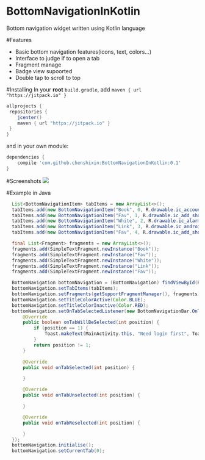 # BottomNavigationInKotlin
Bottom navigation widget written using Kotlin language

#Features
* Basic bottom navigation features(icons, text, colors...)
* Interface to judge if to open a tab
* Fragment manage
* Badge view supoorted
* Double tap to scroll to top

#Installing
In your **root** `build.gradle`, add `maven { url "https://jitpack.io" }`
```gradle
allprojects {
 repositories {
    jcenter()
    maven { url "https://jitpack.io" }
 }
}
```
and in your own module:
```gradle
dependencies {
    compile 'com.github.chenshixin:BottomNavigationInKotlin:0.1'
}
```


#Screenshots
![](http://7xored.com1.z0.glb.clouddn.com/github_BottomNavigationInKotlin_screenshot.jpg?imageView2/2/w/300/q/75)

#Example in Java
```java
  List<BottomNavigationItem> tabItems = new ArrayList<>();
  tabItems.add(new BottomNavigationItem("Book", 0, R.drawable.ic_account_balance_wallet_black_24dp, R.drawable.ic_add_shopping_cart_black_24dp));
  tabItems.add(new BottomNavigationItem("Fav", 1, R.drawable.ic_add_shopping_cart_black_24dp, R.drawable.ic_alarm_black_24dp));
  tabItems.add(new BottomNavigationItem("White", 2, R.drawable.ic_alarm_black_24dp, R.drawable.ic_android_black_24dp));
  tabItems.add(new BottomNavigationItem("Link", 3, R.drawable.ic_android_black_24dp, R.drawable.ic_account_balance_wallet_black_24dp));
  tabItems.add(new BottomNavigationItem("Fav", 4, R.drawable.ic_add_shopping_cart_black_24dp, R.drawable.ic_alarm_black_24dp));

  final List<Fragment> fragments = new ArrayList<>();
  fragments.add(SimpleTextFragment.newInstance("Book"));
  fragments.add(SimpleTextFragment.newInstance("Fav"));
  fragments.add(SimpleTextFragment.newInstance("White"));
  fragments.add(SimpleTextFragment.newInstance("Link"));
  fragments.add(SimpleTextFragment.newInstance("Fav"));

  BottomNavigation bottomNavigation = (BottomNavigation) findViewById(R.id.bottom_navigation_bar_with_content);
  bottomNavigation.setTabItems(tabItems);
  bottomNavigation.setFragments(getSupportFragmentManager(), fragments);
  bottomNavigation.setTitleColorActive(Color.BLUE);
  bottomNavigation.setTitleColorInactive(Color.RED);
  bottomNavigation.setOnTabSelectedListener(new BottomNavigationBar.OnTabSelectedListener() {
      @Override
      public boolean onTabWillBeSelected(int position) {
          if (position == 1) {
              Toast.makeText(MainActivity.this, "Need login first", Toast.LENGTH_SHORT).show();
          }
          return position != 1;
      }

      @Override
      public void onTabSelected(int position) {

      }

      @Override
      public void onTabUnselected(int position) {

      }

      @Override
      public void onTabReselected(int position) {

      }
  });
  bottomNavigation.initialise();
  bottomNavigation.setCurrentTab(0);
```


